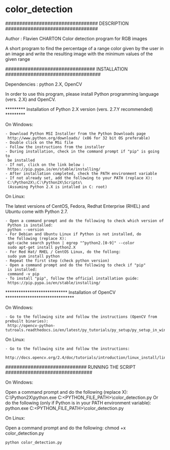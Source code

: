 # color_detection


################################# DESCRIPTION #################################

Author : Flavien CHARTON
Color detection program for RGB images

A short program to find the percentage of a range color given by the user
in an image and write the resulting image with the minimum values of the given 
range

################################ INSTALLATION ##################################

Dependencies : python 2.X, OpenCV

In order to use this program, please install Python programming language 
(vers. 2.X) and OpenCV.

********* Installation of Python 2.X version (vers. 2.7.Y recommended) *********

On Windows: 

	- Download Python MSI Installer from the Python Downloads page
	 http://www.python.org/downloads/ (x86 for 32 bit OS preferable)
	- Double click on the MSi file
	- Follow the instructions from the installer
	- During installation, check in the command prompt if "pip" is going to 
	 be installed
	- If not, click on the link below :
	 https://pip.pypa.io/en/stable/installing/
	- After installation completed, check the PATH environment variable
	- If not already set, add the following to your PATH (replace X):
	 C:\Python2X\;C:\Python2X\Scripts\
	 (Assuming Python 2.X is intalled in C: root) 

On Linux:

   The latest versions of CentOS, Fedora, Redhat Enterprise (RHEL) and Ubuntu come
   with Python 2.7.

	- Open a command prompt and do the following to check which version of
	 Python is installed:
	 python --version
	- For Debian and Ubuntu Linux if Python is not installed, do
	 the following (replace X):
	 apt-cache search python | egrep "^python2.[0-9]" --color
	 sudo apt-get install python2.X
	- For Red Hat/ RHEL / CentOS Linux, do the follong:
	 sudo yum install python
	- Repeat the first step (check python version)
	- Open a command prompt and do the following to check if "pip" 
	 is installed:
	 command -v pip
	- To install "pip", follow the official installation guide:
	 https://pip.pypa.io/en/stable/installing/

**************************** Installation of OpenCV *******************************

On Windows:

	- Go to the following site and follow the instructions (OpenCV from prebuilt binaries):
	 http://opencv-python-tutroals.readthedocs.io/en/latest/py_tutorials/py_setup/py_setup_in_windows/py_setup_in_windows.html

On Linux:

   	- Go to the following site and follow the instructions:
	 http://docs.opencv.org/2.4/doc/tutorials/introduction/linux_install/linux_install.html

############################# RUNNING THE SCRIPT ###############################

On Windows:

   Open a command prompt and do the following (replace X):
	C:\Python2X\python.exe C:\<PYTHON_FILE_PATH>\color_detection.py
   Or do the following (only if Python is in your PATH environment variable):
	python.exe C:\<PYTHON_FILE_PATH>\color_detection.py

On Linux:

   Open a command prompt and do the following:
	chmod +x color_detection.py
	
	python color_detection.py

